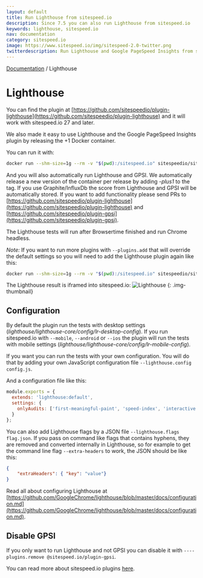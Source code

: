 ```yaml
---
layout: default
title: Run Lighthouse from sitespeed.io
description: Since 7.5 you can also run Lighthouse from sitespeed.io
keywords: lighthouse, sitespeed.io
nav: documentation
category: sitespeed.io
image: https://www.sitespeed.io/img/sitespeed-2.0-twitter.png
twitterdescription: Run Lighthouse and Google PageSpeed Insights from sitespeed.io.
---
```

[Documentation](/documentation/sitespeed.io/) / Lighthouse

# Lighthouse


You can find the plugin at [https://github.com/sitespeedio/plugin-lighthouse](https://github.com/sitespeedio/plugin-lighthouse) and it will work with sitespeed.io 27 and later.

We also made it easy to use Lighthouse and the Google PageSpeed Insights plugin by releasing the +1 Docker container.

You can run it with: 

```bash
docker run --shm-size=1g --rm -v "$(pwd):/sitespeed.io" sitespeedio/sitespeed.io:{% include version/sitespeed.io.txt %}-plus1 https://www.sitespeed.io/
``` 

And you will also automatically run Lighthouse and GPSI. We automatically release a new version of the container per release by adding *-plus1* to the tag. If you use Graphite/InfluxDb the score from Lighthouse and GPSI will be automatically stored. If you want to add functionality please send PRs to [https://github.com/sitespeedio/plugin-lighthouse](https://github.com/sitespeedio/plugin-lighthouse) and [https://github.com/sitespeedio/plugin-gpsi](https://github.com/sitespeedio/plugin-gpsi).

The Lighthouse tests will run after Browsertime finished and run Chrome headless.

*Note:* If you want to run more plugins with <code>--plugins.add</code> that will override the default settings so you will need to add the Lighthouse plugin again like this:

```bash
docker run --shm-size=1g --rm -v "$(pwd):/sitespeed.io" sitespeedio/sitespeed.io:{% include version/sitespeed.io.txt %}-plus1 https://www.sitespeed.io/ --plugins.add analysisstorer --plugins.add @sitespeed.io/plugin-lighthouse
``` 

The Lighthouse result is iframed into sitespeed.io:
![Lighthouse]({{site.baseurl}}/img/lighthouse-frame.png)
{: .img-thumbnail}

## Configuration
By default the plugin run the tests with desktop settings (*lighthouse/lighthouse-core/config/lr-desktop-config*). If you run sitespeed.io with `--mobile`, `--android` or `--ios` the plugin will run the tests with mobile settings (*lighthouse/lighthouse-core/config/lr-mobile-config*).

If you want you can run the tests with your own configuration. You will do that by adding your own JavaScript configuration file ```--lighthouse.config config.js```.

And a configuration file like this:

```JavaScript
module.exports = {
  extends: 'lighthouse:default',
  settings: {
    onlyAudits: ['first-meaningful-paint', 'speed-index', 'interactive']
  }
};
```

You can also add Lighthouse flags by a JSON file ```--lighthouse.flags flag.json```. If you pass on command like flags that contains hyphens, they are removed and converted internally in Lighthouse, so for example to get the command line flag `--extra-headers` to work, the JSON should be like this:

```JSON
{
    "extraHeaders": { "key": "value"} 
}
```

Read all about configuring Lighthouse at [https://github.com/GoogleChrome/lighthouse/blob/master/docs/configuration.md](https://github.com/GoogleChrome/lighthouse/blob/master/docs/configuration.md).


## Disable GPSI
If you only want to run Lighthouse and not GPSI you can disable it with `----plugins.remove @sitespeed.io/plugin-gpsi`.


You can read more about sitespeed.io plugins [here](https://www.sitespeed.io/documentation/sitespeed.io/plugins/).
